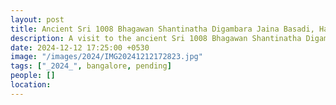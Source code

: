 ```yaml
---
layout: post
title: Ancient Sri 1008 Bhagawan Shantinatha Digambara Jaina Basadi, Halebeedu
description: A visit to the ancient Sri 1008 Bhagawan Shantinatha Digambara Jaina Basadi in Halebeedu, Karnataka, a magnificent temple with intricate carvings and a rich history.
date: 2024-12-12 17:25:00 +0530
image: "/images/2024/IMG20241212172823.jpg"
tags: ["_2024_", bangalore, pending]
people: []
location: 
---
```

